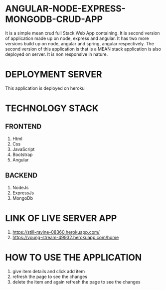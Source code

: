 # ANGULAR-NODE-EXPRESS-MONGODB-CRUD-APP
It is a simple mean crud full Stack Web App containing. It is second version of application made up on node, express and angular. It has two more versions build up on node, angular and spring, angular respectively. The second version of this application is that is a MEAN stack application is also deployed on server. It is non responsive in nature.


# DEPLOYMENT SERVER
This application is deployed on heroku

# TECHNOLOGY STACK

## FRONTEND
1) Html
2) Css
3) JavaScript
4) Bootstrap
5) Angular

## BACKEND
1) NodeJs
2) ExpressJs
3) MongoDb

# LINK OF LIVE SERVER APP
1) https://still-ravine-08360.herokuapp.com/
2) https://young-stream-49932.herokuapp.com/home

# HOW TO USE THE APPLICATION
1) give item details and click add item
2) refresh the page to see the changes
3) delete the item and again refresh the page to see the changes


